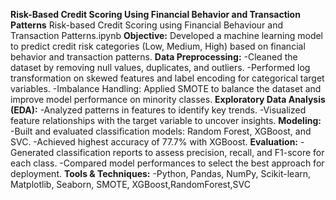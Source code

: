 **Risk-Based Credit Scoring Using Financial Behavior and Transaction Patterns**
Risk-based Credit Scoring using Financial Behaviour and Transaction Patterns.ipynb
**Objective:**
Developed a machine learning model to predict credit risk categories (Low, Medium, High) based on financial behavior and transaction patterns.
**Data Preprocessing:**
-Cleaned the dataset by removing null values, duplicates, and outliers.
-Performed log transformation on skewed features and label encoding for categorical target variables.
-Imbalance Handling: Applied SMOTE to balance the dataset and improve model performance on minority classes.
**Exploratory Data Analysis (EDA):**
-Analyzed patterns in features to identify key trends.
-Visualized feature relationships with the target variable to uncover insights.
**Modeling:**
-Built and evaluated classification models: Random Forest, XGBoost, and SVC.
-Achieved highest accuracy of 77.7% with XGBoost.
**Evaluation:**
-Generated classification reports to assess precision, recall, and F1-score for each class.
-Compared model performances to select the best approach for deployment.
**Tools & Techniques:**
-Python, Pandas, NumPy, Scikit-learn, Matplotlib, Seaborn, SMOTE, XGBoost,RandomForest,SVC
